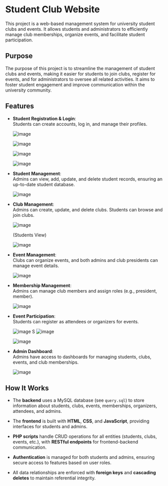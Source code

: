 # Student Club Website

This project is a web-based management system for university student clubs and events. It allows students and administrators to efficiently manage club memberships, organize events, and facilitate student participation.

## Purpose

The purpose of this project is to streamline the management of student clubs and events, making it easier for students to join clubs, register for events, and for administrators to oversee all related activities. It aims to foster student engagement and improve communication within the university community.

## Features

- **Student Registration & Login**:  
  Students can create accounts, log in, and manage their profiles.
  
  ![image](https://github.com/user-attachments/assets/96f2c9bb-56d9-4284-8f11-ce004bc7aef3)
  
  ![image](https://github.com/user-attachments/assets/cfbd98fd-f058-4afb-91c3-325c46289dcf)

  ![image](https://github.com/user-attachments/assets/32920e5a-da07-45ba-98f7-d197375f32a2)

  ![image](https://github.com/user-attachments/assets/8c716c80-0fa6-4d36-9fca-77a1c5470cfc)


- **Student Management**:  
  Admins can view, add, update, and delete student records, ensuring an up-to-date student database.
  
  ![image](https://github.com/user-attachments/assets/cff9b222-864e-4029-a8b6-4631e2d418fb)


- **Club Management**:  
  Admins can create, update, and delete clubs. Students can browse and join clubs.
  
  ![image](https://github.com/user-attachments/assets/26425337-33e7-45e8-9586-6534d0b755f4)

  (Students View)

  ![image](https://github.com/user-attachments/assets/553f7aaa-5284-42fe-b1c5-06a180cdbd49)


- **Event Management**:  
  Clubs can organize events, and both admins and club presidents can manage event details.

  ![image](https://github.com/user-attachments/assets/aa528e0b-e4f1-455f-a3f8-2f0704d2c59b)


- **Membership Management**:  
  Admins can manage club members and assign roles (e.g., president, member).

  ![image](https://github.com/user-attachments/assets/db49170c-4185-4f2c-8143-52070d32f683)


- **Event Participation**:  
  Students can register as attendees or organizers for events.

  ![image](https://github.com/user-attachments/assets/e09d6efa-b731-4b62-b74b-374f830b6c34)
  S
  ![image](https://github.com/user-attachments/assets/295389e8-b5d8-4ed5-8964-805f7ff62d17)

  ![image](https://github.com/user-attachments/assets/87e8d312-6200-4e89-bc55-2605411ef96b)


- **Admin Dashboard**:  
  Admins have access to dashboards for managing students, clubs, events, and club memberships.
  
  ![image](https://github.com/user-attachments/assets/093b8ae2-bc70-4d96-8df7-75fcfbb7a1c0)


## How It Works

- The **backend** uses a MySQL database (see `query.sql`) to store information about students, clubs, events, memberships, organizers, attendees, and admins.

- The **frontend** is built with **HTML**, **CSS**, and **JavaScript**, providing interfaces for students and admins.

- **PHP scripts** handle CRUD operations for all entities (students, clubs, events, etc.), with **RESTful endpoints** for frontend-backend communication.

- **Authentication** is managed for both students and admins, ensuring secure access to features based on user roles.

- All data relationships are enforced with **foreign keys** and **cascading deletes** to maintain referential integrity.
